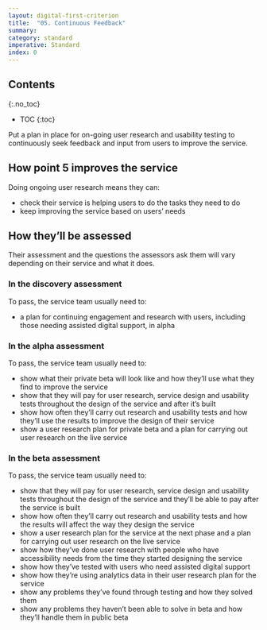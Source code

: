 ```yaml
---
layout: digital-first-criterion
title:  "05. Continuous Feedback"
summary:
category: standard
imperative: Standard
index: 0
---
```


## Contents
{:.no_toc}
* TOC
{:toc}
<!--TOC max3-->

Put a plan in place for on-going user research and usability testing to continuously seek feedback and input from users to improve the service.

## How point 5 improves the service

Doing ongoing user research means they can:

* check their service is helping users to do the tasks they need to do
* keep improving the service based on users’ needs

## How they’ll be assessed

Their assessment and the questions the assessors ask them will vary depending on their service and what it does.

### In the discovery assessment

To pass, the service team usually need to:

* a plan for continuing engagement and research with users, including those needing assisted digital support, in alpha

### In the alpha assessment

To pass, the service team usually need to:

* show what their private beta will look like and how they’ll use what they find to improve the service
* show that they will pay for user research, service design and usability tests throughout the design of the service and after it’s built
* show how often they’ll carry out research and usability tests and how they’ll use the results to improve the design of their service
* show a user research plan for private beta and a plan for carrying out user research on the live service

### In the beta assessment

To pass, the service team usually need to:

* show that they will pay for user research, service design and usability tests throughout the design of the service and they’ll be able to pay after the service is built
* show how often they’ll carry out research and usability tests and how the results will affect the way they design the service
* show a user research plan for the service at the next phase and a plan for carrying out user research on the live service
* show how they’ve done user research with people who have accessibility needs from the time they started designing the service
* show how they’ve tested with users who need assisted digital support
* show how they’re using analytics data in their user research plan for the service
* show any problems they’ve found through testing and how they solved them
* show any problems they haven’t been able to solve in beta and how they’ll handle them in public beta

